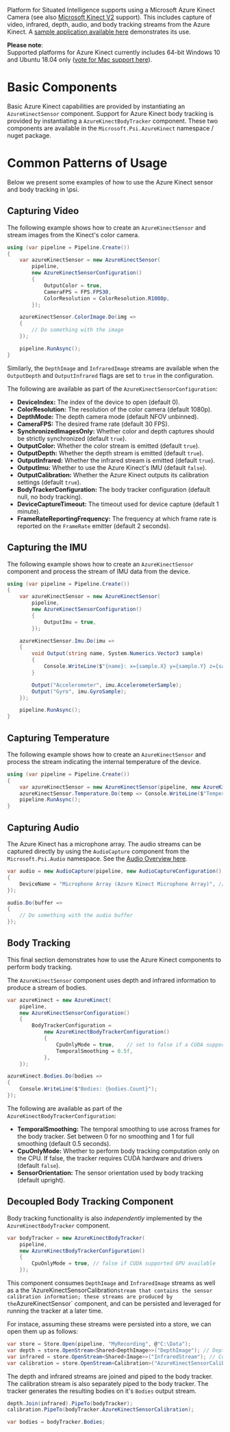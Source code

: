 Platform for Situated Intelligence supports using a Microsoft Azure Kinect Camera (see also [Microsoft Kinect V2](Kinect-Overview) support). This includes capture of video, infrared, depth, audio, and body tracking streams from the Azure Kinect. A [sample application available here](https://github.com/microsoft/psi/tree/master/Samples/AzureKinectSample) demonstrates its use.

**Please note**: <br/>Supported platforms for Azure Kinect currently includes 64-bit Windows 10 and Ubuntu 18.04 only ([vote for Mac support here](https://feedback.azure.com/forums/920053-azure-kinect-dk/suggestions/38061958-please-allow-for-macos-support-should-be-minima)).

# Basic Components

Basic Azure Kinect capabilities are provided by instantiating an `AzureKinectSensor` component. Support for Azure Kinect body tracking is provided by instantiating a `AzureKinectBodyTracker` component. These two components are available in the `Microsoft.Psi.AzureKinect` namespace / nuget package.

# Common Patterns of Usage

Below we present some examples of how to use the Azure Kinect sensor and body tracking in \\psi.

## Capturing Video

The following example shows how to create an `AzureKinectSensor` and stream images from the Kinect's color camera.

```csharp
using (var pipeline = Pipeline.Create())
{
    var azureKinectSensor = new AzureKinectSensor(
        pipeline,
        new AzureKinectSensorConfiguration()
        {
            OutputColor = true,
            CameraFPS = FPS.FPS30,
            ColorResolution = ColorResolution.R1080p,
        });

    azureKinectSensor.ColorImage.Do(img =>
    {
        // Do something with the image
    });

    pipeline.RunAsync();
}
```

Similarly, the `DepthImage` and `InfraredImage` streams are available when the `OutputDepth` and `OutputInfrared` flags are set to `true` in the configuration.

The following are available as part of the `AzureKinectSensorConfiguration`:

- **DeviceIndex:** The index of the device to open (default 0). 
- **ColorResolution:** The resolution of the color camera (default 1080p).
- **DepthMode:** The depth camera mode (default NFOV unbinned).
- **CameraFPS:** The desired frame rate (default 30 FPS).
- **SynchronizedImagesOnly:** Whether color and depth captures should be strictly synchronized (default `true`).
- **OutputColor:** Whether the color stream is emitted (default `true`).
- **OutputDepth:** Whether the depth stream is emitted (default `true`).
- **OutputInfrared:** Whether the infrared stream is emitted (default `true`).
- **OutputImu:** Whether to use the Azure Kinect's IMU (default `false`).
- **OutputCalibration:** Whether the Azure Kinect outputs its calibration settings (default `true`).
- **BodyTrackerConfiguration:** The body tracker configuration (default null, no body tracking).
- **DeviceCaptureTimeout:** The timeout used for device capture (default 1 minute).
- **FrameRateReportingFrequency:** The frequency at which frame rate is reported on the `FrameRate` emitter (default 2 seconds).

## Capturing the IMU

The following example shows how to create an `AzureKinectSensor` component and process the stream of IMU data from the device.

```csharp
using (var pipeline = Pipeline.Create())
{
    var azureKinectSensor = new AzureKinectSensor(
        pipeline,
        new AzureKinectSensorConfiguration()
        {
            OutputImu = true,
        });

    azureKinectSensor.Imu.Do(imu =>
    {
        void Output(string name, System.Numerics.Vector3 sample)
        {
            Console.WriteLine($"{name}: x={sample.X} y={sample.Y} z={sample.Z}");
        }

        Output("Accelerometer", imu.AccelerometerSample);
        Output("Gyro", imu.GyroSample);
    });

    pipeline.RunAsync();
}
```

## Capturing Temperature

The following example shows how to create an `AzureKinectSensor` and process the stream indicating the internal temperature of the device.

```csharp
using (var pipeline = Pipeline.Create())
{
    var azureKinectSensor = new AzureKinectSensor(pipeline, new AzureKinectSensorConfiguration());
    azureKinectSensor.Temperature.Do(temp => Console.WriteLine($"Temperature: {temp} °C"));
    pipeline.RunAsync();
}
```

## Capturing Audio

The Azure Kinect has a microphone array. The audio streams can be captured directly by using the `AudioCapture` component from the `Microsoft.Psi.Audio` namespace. See the [Audio Overview here](Audio-Overview).

```csharp
var audio = new AudioCapture(pipeline, new AudioCaptureConfiguration()
{
    DeviceName = "Microphone Array (Azure Kinect Microphone Array)", // your device name may differ
});

audio.Do(buffer =>
{
    // Do something with the audio buffer
});
```

## Body Tracking

This final section demonstrates how to use the Azure Kinect components to perform body tracking.

The `AzureKinectSensor` component uses depth and infrared information to produce a stream of bodies.

```csharp
var azureKinect = new AzureKinect(
    pipeline,
    new AzureKinectSensorConfiguration()
    {
        BodyTrackerConfiguration =
            new AzureKinectBodyTrackerConfiguration()
            {
                CpuOnlyMode = true,    // set to false if a CUDA supported GPU is available
                TemporalSmoothing = 0.5f,
            },
    });

azureKinect.Bodies.Do(bodies =>
{
    Console.WriteLine($"Bodies: {bodies.Count}");
});
```

The following are available as part of the `AzureKinectBodyTrackerConfiguration`:

- **TemporalSmoothing:** The temporal smoothing to use across frames for the body tracker. Set between 0 for no smoothing and 1 for full smoothing (default 0.5 seconds).
- **CpuOnlyMode:** Whether to perform body tracking computation only on the CPU. If false, the tracker requires CUDA hardware and drivers (default `false`).
- **SensorOrientation:** The sensor orientation used by body tracking (default upright).

## Decoupled Body Tracking Component

Body tracking functionality is also _independently_ implemented by the `AzureKinectBodyTracker` component.

```csharp
var bodyTracker = new AzureKinectBodyTracker(
    pipeline,
    new AzureKinectBodyTrackerConfiguration()
    {
        CpuOnlyMode = true, // false if CUDA supported GPU available
    });
```

This component consumes `DepthImage` and `InfraredImage` streams as well as a the 'AzureKinectSensorCalibration` stream that contains the sensor calibration information; these streams are produced by the `AzureKinectSensor` component, and can be persisted and leveraged for running the tracker at a later time.

For instace, assuming these streams were persisted into a store, we can open them up as follows: 

```csharp
var store = Store.Open(pipeline, "MyRecording", @"C:\Data");
var depth = store.OpenStream<Shared<DepthImage>>("DepthImage"); // DepthImage
var infrared = store.OpenStream<Shared<Image>>("InfraredStream"); // ColorImage
var calibration = store.OpenStream<Calibration>("AzureKinectSensorCalibration"); // AzureKinectSensorCalibration
```

The depth and infrared streams are joined and piped to the body tracker. The calibration stream is also separately piped to the body tracker. The tracker generates the resulting bodies on it's `Bodies` output stream.

```csharp
depth.Join(infrared).PipeTo(bodyTracker);
calibration.PipeTo(bodyTracker.AzureKinectSensorCalibration);

var bodies = bodyTracker.Bodies;
```